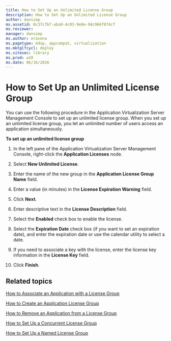 ```yaml
---
title: How to Set Up an Unlimited License Group
description: How to Set Up an Unlimited License Group
author: dansimp
ms.assetid: 0c37c7b7-aba9-4c03-9e0e-94c966f874cf
ms.reviewer: 
manager: dansimp
ms.author: eravena
ms.pagetype: mdop, appcompat, virtualization
ms.mktglfcycl: deploy
ms.sitesec: library
ms.prod: w10
ms.date: 06/16/2016
---
```



# How to Set Up an Unlimited License Group


You can use the following procedure in the Application Virtualization Server Management Console to set up an unlimited license group. When you set up an unlimited license group, you let an unlimited number of users access an application simultaneously.

**To set up an unlimited license group**

1.  In the left pane of the Application Virtualization Server Management Console, right-click the **Application Licenses** node.

2.  Select **New Unlimited License**.

3.  Enter the name of the new group in the **Application License Group Name** field.

4.  Enter a value (in minutes) in the **License Expiration Warning** field.

5.  Click **Next**.

6.  Enter descriptive text in the **License Description** field.

7.  Select the **Enabled** check box to enable the license.

8.  Select the **Expiration Date** check box (if you want to set an expiration date), and enter the expiration date or use the calendar utility to select a date.

9.  If you need to associate a key with the license, enter the license key information in the **License Key** field.

10. Click **Finish**.

## Related topics


[How to Associate an Application with a License Group](how-to-associate-an-application-with-a-license-group.md)

[How to Create an Application License Group](how-to-create-an-application-license-group.md)

[How to Remove an Application from a License Group](how-to-remove-an-application-from-a-license-group.md)

[How to Set Up a Concurrent License Group](how-to-set-up-a-concurrent-license-group.md)

[How to Set Up a Named License Group](how-to-set-up-a-named-license-group.md)

 

 





